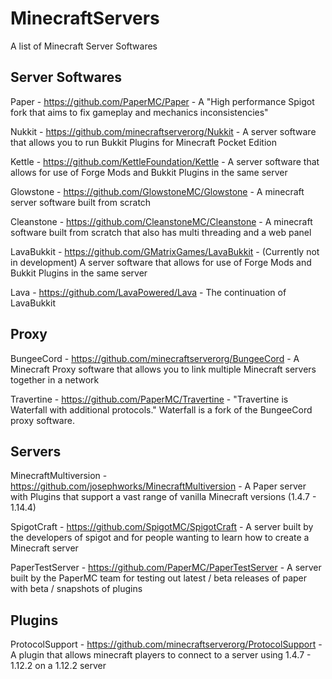 # MinecraftServers
A list of Minecraft Server Softwares

## Server Softwares

Paper - https://github.com/PaperMC/Paper - A "High performance Spigot fork that aims to fix gameplay and mechanics inconsistencies"

Nukkit - https://github.com/minecraftserverorg/Nukkit - A server software that allows you to run Bukkit Plugins for Minecraft Pocket Edition

Kettle - https://github.com/KettleFoundation/Kettle - A server software that allows for use of Forge Mods and Bukkit Plugins in the same server

Glowstone - https://github.com/GlowstoneMC/Glowstone - A minecraft server software built from scratch

Cleanstone - https://github.com/CleanstoneMC/Cleanstone - A minecraft software built from scratch that also has multi threading and a web panel

LavaBukkit - https://github.com/GMatrixGames/LavaBukkit - (Currently not in development) A server software that allows for use of Forge Mods and Bukkit Plugins in the same server

Lava - https://github.com/LavaPowered/Lava - The continuation of LavaBukkit

## Proxy

BungeeCord - https://github.com/minecraftserverorg/BungeeCord - A Minecraft Proxy software that allows you to link multiple Minecraft servers together in a network

Travertine - https://github.com/PaperMC/Travertine - "Travertine is Waterfall with additional protocols." Waterfall is a fork of the BungeeCord proxy software.

## Servers

MinecraftMultiversion - https://github.com/josephworks/MinecraftMultiversion - A Paper server with Plugins that support a vast range of vanilla Minecraft versions (1.4.7 - 1.14.4)

SpigotCraft - https://github.com/SpigotMC/SpigotCraft - A server built by the developers of spigot and for people wanting to learn how to create a Minecraft server

PaperTestServer - https://github.com/PaperMC/PaperTestServer - A server built by the PaperMC team for testing out latest / beta releases of paper with beta / snapshots of plugins

## Plugins

ProtocolSupport - https://github.com/minecraftserverorg/ProtocolSupport - A plugin that allows minecraft players to connect to a server using 1.4.7 - 1.12.2 on a 1.12.2 server

